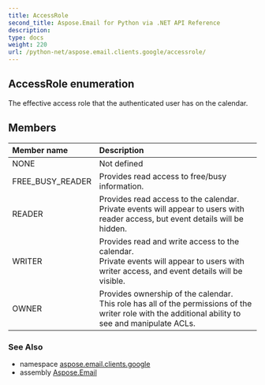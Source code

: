 ```yaml
---
title: AccessRole
second_title: Aspose.Email for Python via .NET API Reference
description: 
type: docs
weight: 220
url: /python-net/aspose.email.clients.google/accessrole/
---
```


## AccessRole enumeration

The effective access role that the authenticated user has on the calendar.

## Members
| Member name | Description |
| :- | :- |
|NONE|Not defined|
|FREE_BUSY_READER|Provides read access to free/busy information.|
|READER|Provides read access to the calendar. <br/>            Private events will appear to users with reader access, but event details will be hidden.|
|WRITER|Provides read and write access to the calendar. <br/>            Private events will appear to users with writer access, and event details will be visible.|
|OWNER|Provides ownership of the calendar. <br/>            This role has all of the permissions of the writer role with the additional ability to see and manipulate ACLs.|

### See Also

* namespace [aspose.email.clients.google](/python-net/aspose.email.clients.google/)
* assembly [Aspose.Email](/python-net/)

